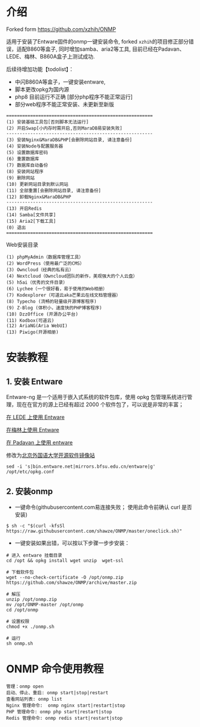 # 介绍

Forked form https://github.com/xzhih/ONMP

适用于安装了Entware固件的onmp一键安装命令,  forked `xzhih`的项目修正部分错误，适配B860等盒子, 同时增加samba、aria2等工具, 目前已经在Padavan、LEDE、梅林、B860A盒子上测试成功.

后续待增加功能【todolist】：

- 中闪B860A等盒子，一键安装entware, 
- 脚本更改opkg为国内源
- php8 目前运行不正确 [部分php程序不能正常运行]
- 部分web程序不能正常安装、未更新至新版

```
=======================================================
(1) 安装基础工具包[否则脚本无法运行]
(2) 开启Swap[小内存时需开启,否则MaraDB易安装失败]
-------------------------------------------------------
(3) 安装Nginx&MaraDB&PHP[会删除网站目录, 请注意备份]
(4) 安装Node与配置服务器
(5) 设置数据库密码
(6) 重置数据库
(7) 数据库自动备份
(8) 安装网站程序
(9) 删除网站
(10) 更新网站目录到默认网站
(11) 全部重置[会删除网站目录, 请注意备份]
(12) 卸载Nginx&MaraDB&PHP
-------------------------------------------------------
(13) 开启Redis
(14) Samba[文件共享]
(15) Aria2[下载工具]
(0) 退出
=======================================================
```

Web安装目录

```
(1) phpMyAdmin（数据库管理工具）
(2) WordPress（使用最广泛的CMS）
(3) Owncloud（经典的私有云）
(4) Nextcloud（Owncloud团队的新作，美观强大的个人云盘）
(5) h5ai（优秀的文件目录）
(6) Lychee（一个很好看，易于使用的Web相册）
(7) Kodexplorer（可道云aka芒果云在线文档管理器）
(8) Typecho (流畅的轻量级开源博客程序)
(9) Z-Blog (体积小，速度快的PHP博客程序)
(10) DzzOffice (开源办公平台)
(11) Kodbox(可道云)
(12) AriaNG(Aria WebUI)
(13) Piwigo(开源相册)
```



# 安装教程

## 1. 安装 Entware

Entware-ng 是一个适用于嵌入式系统的软件包库，使用 opkg 包管理系统进行管理，现在在官方的源上已经有超过 2000 个软件包了，可以说是非常的丰富；

[在 LEDE 上使用 Entware](https://github.com/xzhih/ONMP/wiki/在-LEDE-上安装-Entware)

[在梅林上使用 Entware](https://github.com/xzhih/ONMP/wiki/在梅林上安装-Entware)

[在 Padavan 上使用 entware](https://github.com/xzhih/ONMP/wiki/在-Padavan-上安装-Entware)

修改为[北京外国语大学开源软件镜像站](https://mirrors.bfsu.edu.cn/entware/)

```
sed -i 's|bin.entware.net|mirrors.bfsu.edu.cn/entware|g' /opt/etc/opkg.conf
```

## 2. 安装onmp

- 一键命令(githubusercontent.com易连接失败； 使用此命令前确认 curl 是否安装)

```
$ sh -c "$(curl -kfsSl https://raw.githubusercontent.com/shawze/ONMP/master/oneclick.sh)"
```

- 一键安装如果出错，可以按以下步骤一步步安装：

```
# 进入 entware 挂载目录
cd /opt && opkg install wget unzip  wget-ssl 

# 下载软件包
wget --no-check-certificate -O /opt/onmp.zip https://github.com/shawze/ONMP/archive/master.zip 

# 解压
unzip /opt/onmp.zip
mv /opt/ONMP-master /opt/onmp
cd /opt/onmp

# 设置权限
chmod +x ./onmp.sh 

# 运行
sh onmp.sh 
```



# ONMP 命令使用教程

```
管理：onmp open
启动、停止、重启: onmp start|stop|restart
查看网站列表: onmp list 
Nginx 管理命令:  onmp nginx start|restart|stop
PHP 管理命令: onmp php start|restart|stop
Redis 管理命令: onmp redis start|restart|stop
```
